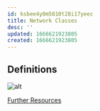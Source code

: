 ```yaml
---
id: ksbee4y0m5810t28i17yeec
title: Network Classes
desc: ''
updated: 1666621923805
created: 1666621923805
---
```


## Definitions

![alt](./assets/images/network_classes.svg)

[Further Resources](https://medium.com/tech-jobs-academy/understanding-subnetting-defining-network-ids-hosts-and-broadcast-the-easy-way-41e3219ae381)
